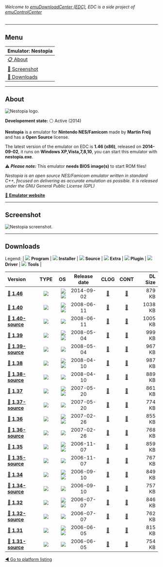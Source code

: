 ###### Welcome to [emuDownloadCenter (EDC)](https://github.com/PhoenixInteractiveNL/emuDownloadCenter/wiki/), EDC is a side project of [emuControlCenter](https://github.com/PhoenixInteractiveNL/emuControlCenter/wiki/)
***
## Menu
| **Emulator: Nestopia** |
|:---------|
| [:clipboard: About](#about) |
| [:sunrise: Screenshot](#screenshot) |
| [:floppy_disk: Downloads](#downloads) |
***
## About
![](https://github.com/PhoenixInteractiveNL/emuDownloadCenter/wiki/images_emulator/nestopia_logo_200.jpg "Nestopia logo.")

**Developement state:** :white_circle: Active (2014)

**Nestopia** is a emulator for **Nintendo NES/Famicom** made by **Martin Freij** and has a **Open Source** license.

The latest version of the emulator on EDC is **1.46 (x86)**, released on **2014-09-02**, it runs on **Windows XP,Vista,7,8,10**, you can start this emulator with **nestopia.exe**.

:warning: _**Please note:**_ This emulator **needs BIOS image(s)** to start ROM files!

_Nestopia is an open source NES/Famicom emulator written in standard C++, focused on delivering as accurate emulation as possible. It is released under the GNU General Public License (GPL)_

[:link: **Emulator website**](http://nestopia.sourceforge.net/)
***
## Screenshot
![](https://raw.githubusercontent.com/PhoenixInteractiveNL/emuDownloadCenter/master/hooks/nestopia/emulator_screen_01.jpg "Nestopia screenshot.")
***
## Downloads
Legend:
| ![](https://raw.githubusercontent.com/wiki/PhoenixInteractiveNL/emuDownloadCenter/images_misc/icon_program_24.png) **Program** | 
![](https://raw.githubusercontent.com/wiki/PhoenixInteractiveNL/emuDownloadCenter/images_misc/icon_installer_24.png) **Installer** | 
![](https://raw.githubusercontent.com/wiki/PhoenixInteractiveNL/emuDownloadCenter/images_misc/icon_source_code_24.png) **Source** | 
![](https://raw.githubusercontent.com/wiki/PhoenixInteractiveNL/emuDownloadCenter/images_misc/icon_extra_24.png) **Extra** | 
![](https://raw.githubusercontent.com/wiki/PhoenixInteractiveNL/emuDownloadCenter/images_misc/icon_plugin_24.png) **Plugin** | 
![](https://raw.githubusercontent.com/wiki/PhoenixInteractiveNL/emuDownloadCenter/images_misc/icon_driver_24.png) **Driver** | 
![](https://raw.githubusercontent.com/wiki/PhoenixInteractiveNL/emuDownloadCenter/images_misc/icon_tool_24.png) **Tools** | 
 
| Version | TYPE | OS | Release date | CLOG | CONT | DL Size |
|:--------|:----:|---:|:------------:|:----:|:----:|--------:|
| [:floppy_disk: **1.46**](https://github.com/PhoenixInteractiveNL/edc-repo0001/raw/master/nestopia/1.46.7z) | ![](https://raw.githubusercontent.com/wiki/PhoenixInteractiveNL/emuDownloadCenter/images_misc/icon_program_24.png) | ![](https://raw.githubusercontent.com/wiki/PhoenixInteractiveNL/emuDownloadCenter/images_misc/logo_windows_24.png)![](https://raw.githubusercontent.com/wiki/PhoenixInteractiveNL/emuDownloadCenter/images_misc/icon_32-bit_24.png) | 2014-09-02 | [:page_facing_up:](https://github.com/PhoenixInteractiveNL/edc-repo0001/blob/master/nestopia/1.46_changelog.txt) | [:mag_right:](https://github.com/PhoenixInteractiveNL/edc-repo0001/blob/master/nestopia/1.46_contents.txt) | 879 KB |
| [:floppy_disk: **1.40**](https://github.com/PhoenixInteractiveNL/edc-repo0001/raw/master/nestopia/1.40.7z) | ![](https://raw.githubusercontent.com/wiki/PhoenixInteractiveNL/emuDownloadCenter/images_misc/icon_program_24.png) | ![](https://raw.githubusercontent.com/wiki/PhoenixInteractiveNL/emuDownloadCenter/images_misc/logo_windows_24.png)![](https://raw.githubusercontent.com/wiki/PhoenixInteractiveNL/emuDownloadCenter/images_misc/icon_32-bit_24.png) | 2008-06-11 | [:page_facing_up:](https://github.com/PhoenixInteractiveNL/edc-repo0001/blob/master/nestopia/1.40_changelog.txt) | [:mag_right:](https://github.com/PhoenixInteractiveNL/edc-repo0001/blob/master/nestopia/1.40_contents.txt) | 1038 KB |
| [:floppy_disk: **1.40-source**](https://github.com/PhoenixInteractiveNL/edc-repo0001/raw/master/nestopia/1.40-source.7z) | ![](https://raw.githubusercontent.com/wiki/PhoenixInteractiveNL/emuDownloadCenter/images_misc/icon_source_code_24.png) | ![](https://raw.githubusercontent.com/wiki/PhoenixInteractiveNL/emuDownloadCenter/images_misc/icon_32-bit_24.png) | 2008-06-11 | [:page_facing_up:](https://github.com/PhoenixInteractiveNL/edc-repo0001/blob/master/nestopia/1.40-source_changelog.txt) | [:mag_right:](https://github.com/PhoenixInteractiveNL/edc-repo0001/blob/master/nestopia/1.40-source_contents.txt) | 1005 KB |
| [:floppy_disk: **1.39**](https://github.com/PhoenixInteractiveNL/edc-repo0001/raw/master/nestopia/1.39.7z) | ![](https://raw.githubusercontent.com/wiki/PhoenixInteractiveNL/emuDownloadCenter/images_misc/icon_program_24.png) | ![](https://raw.githubusercontent.com/wiki/PhoenixInteractiveNL/emuDownloadCenter/images_misc/logo_windows_24.png)![](https://raw.githubusercontent.com/wiki/PhoenixInteractiveNL/emuDownloadCenter/images_misc/icon_32-bit_24.png) | 2008-05-04 | [:page_facing_up:](https://github.com/PhoenixInteractiveNL/edc-repo0001/blob/master/nestopia/1.39_changelog.txt) | [:mag_right:](https://github.com/PhoenixInteractiveNL/edc-repo0001/blob/master/nestopia/1.39_contents.txt) | 999 KB |
| [:floppy_disk: **1.39-source**](https://github.com/PhoenixInteractiveNL/edc-repo0001/raw/master/nestopia/1.39-source.7z) | ![](https://raw.githubusercontent.com/wiki/PhoenixInteractiveNL/emuDownloadCenter/images_misc/icon_source_code_24.png) | ![](https://raw.githubusercontent.com/wiki/PhoenixInteractiveNL/emuDownloadCenter/images_misc/icon_32-bit_24.png) | 2008-05-04 | [:page_facing_up:](https://github.com/PhoenixInteractiveNL/edc-repo0001/blob/master/nestopia/1.39-source_changelog.txt) | [:mag_right:](https://github.com/PhoenixInteractiveNL/edc-repo0001/blob/master/nestopia/1.39-source_contents.txt) | 967 KB |
| [:floppy_disk: **1.38**](https://github.com/PhoenixInteractiveNL/edc-repo0001/raw/master/nestopia/1.38.7z) | ![](https://raw.githubusercontent.com/wiki/PhoenixInteractiveNL/emuDownloadCenter/images_misc/icon_program_24.png) | ![](https://raw.githubusercontent.com/wiki/PhoenixInteractiveNL/emuDownloadCenter/images_misc/logo_windows_24.png)![](https://raw.githubusercontent.com/wiki/PhoenixInteractiveNL/emuDownloadCenter/images_misc/icon_32-bit_24.png) | 2008-04-10 | [:page_facing_up:](https://github.com/PhoenixInteractiveNL/edc-repo0001/blob/master/nestopia/1.38_changelog.txt) | [:mag_right:](https://github.com/PhoenixInteractiveNL/edc-repo0001/blob/master/nestopia/1.38_contents.txt) | 987 KB |
| [:floppy_disk: **1.38-source**](https://github.com/PhoenixInteractiveNL/edc-repo0001/raw/master/nestopia/1.38-source.7z) | ![](https://raw.githubusercontent.com/wiki/PhoenixInteractiveNL/emuDownloadCenter/images_misc/icon_source_code_24.png) | ![](https://raw.githubusercontent.com/wiki/PhoenixInteractiveNL/emuDownloadCenter/images_misc/icon_32-bit_24.png) | 2008-04-10 | [:page_facing_up:](https://github.com/PhoenixInteractiveNL/edc-repo0001/blob/master/nestopia/1.38-source_changelog.txt) | [:mag_right:](https://github.com/PhoenixInteractiveNL/edc-repo0001/blob/master/nestopia/1.38-source_contents.txt) | 889 KB |
| [:floppy_disk: **1.37**](https://github.com/PhoenixInteractiveNL/edc-repo0001/raw/master/nestopia/1.37.7z) | ![](https://raw.githubusercontent.com/wiki/PhoenixInteractiveNL/emuDownloadCenter/images_misc/icon_program_24.png) | ![](https://raw.githubusercontent.com/wiki/PhoenixInteractiveNL/emuDownloadCenter/images_misc/logo_windows_24.png)![](https://raw.githubusercontent.com/wiki/PhoenixInteractiveNL/emuDownloadCenter/images_misc/icon_32-bit_24.png) | 2007-05-20 | [:page_facing_up:](https://github.com/PhoenixInteractiveNL/edc-repo0001/blob/master/nestopia/1.37_changelog.txt) | [:mag_right:](https://github.com/PhoenixInteractiveNL/edc-repo0001/blob/master/nestopia/1.37_contents.txt) | 861 KB |
| [:floppy_disk: **1.37-source**](https://github.com/PhoenixInteractiveNL/edc-repo0001/raw/master/nestopia/1.37-source.7z) | ![](https://raw.githubusercontent.com/wiki/PhoenixInteractiveNL/emuDownloadCenter/images_misc/icon_source_code_24.png) | ![](https://raw.githubusercontent.com/wiki/PhoenixInteractiveNL/emuDownloadCenter/images_misc/icon_32-bit_24.png) | 2007-05-20 | [:page_facing_up:](https://github.com/PhoenixInteractiveNL/edc-repo0001/blob/master/nestopia/1.37-source_changelog.txt) | [:mag_right:](https://github.com/PhoenixInteractiveNL/edc-repo0001/blob/master/nestopia/1.37-source_contents.txt) | 774 KB |
| [:floppy_disk: **1.36**](https://github.com/PhoenixInteractiveNL/edc-repo0001/raw/master/nestopia/1.36.7z) | ![](https://raw.githubusercontent.com/wiki/PhoenixInteractiveNL/emuDownloadCenter/images_misc/icon_program_24.png) | ![](https://raw.githubusercontent.com/wiki/PhoenixInteractiveNL/emuDownloadCenter/images_misc/logo_windows_24.png)![](https://raw.githubusercontent.com/wiki/PhoenixInteractiveNL/emuDownloadCenter/images_misc/icon_32-bit_24.png) | 2007-02-26 | [:page_facing_up:](https://github.com/PhoenixInteractiveNL/edc-repo0001/blob/master/nestopia/1.36_changelog.txt) | [:mag_right:](https://github.com/PhoenixInteractiveNL/edc-repo0001/blob/master/nestopia/1.36_contents.txt) | 855 KB |
| [:floppy_disk: **1.36-source**](https://github.com/PhoenixInteractiveNL/edc-repo0001/raw/master/nestopia/1.36-source.7z) | ![](https://raw.githubusercontent.com/wiki/PhoenixInteractiveNL/emuDownloadCenter/images_misc/icon_source_code_24.png) | ![](https://raw.githubusercontent.com/wiki/PhoenixInteractiveNL/emuDownloadCenter/images_misc/icon_32-bit_24.png) | 2007-02-26 | [:page_facing_up:](https://github.com/PhoenixInteractiveNL/edc-repo0001/blob/master/nestopia/1.36-source_changelog.txt) | [:mag_right:](https://github.com/PhoenixInteractiveNL/edc-repo0001/blob/master/nestopia/1.36-source_contents.txt) | 768 KB |
| [:floppy_disk: **1.35**](https://github.com/PhoenixInteractiveNL/edc-repo0001/raw/master/nestopia/1.35.7z) | ![](https://raw.githubusercontent.com/wiki/PhoenixInteractiveNL/emuDownloadCenter/images_misc/icon_program_24.png) | ![](https://raw.githubusercontent.com/wiki/PhoenixInteractiveNL/emuDownloadCenter/images_misc/logo_windows_24.png)![](https://raw.githubusercontent.com/wiki/PhoenixInteractiveNL/emuDownloadCenter/images_misc/icon_32-bit_24.png) | 2006-11-07 | [:page_facing_up:](https://github.com/PhoenixInteractiveNL/edc-repo0001/blob/master/nestopia/1.35_changelog.txt) | [:mag_right:](https://github.com/PhoenixInteractiveNL/edc-repo0001/blob/master/nestopia/1.35_contents.txt) | 859 KB |
| [:floppy_disk: **1.35-source**](https://github.com/PhoenixInteractiveNL/edc-repo0001/raw/master/nestopia/1.35-source.7z) | ![](https://raw.githubusercontent.com/wiki/PhoenixInteractiveNL/emuDownloadCenter/images_misc/icon_source_code_24.png) | ![](https://raw.githubusercontent.com/wiki/PhoenixInteractiveNL/emuDownloadCenter/images_misc/icon_32-bit_24.png) | 2006-11-07 | [:page_facing_up:](https://github.com/PhoenixInteractiveNL/edc-repo0001/blob/master/nestopia/1.35-source_changelog.txt) | [:mag_right:](https://github.com/PhoenixInteractiveNL/edc-repo0001/blob/master/nestopia/1.35-source_contents.txt) | 767 KB |
| [:floppy_disk: **1.34**](https://github.com/PhoenixInteractiveNL/edc-repo0001/raw/master/nestopia/1.34.7z) | ![](https://raw.githubusercontent.com/wiki/PhoenixInteractiveNL/emuDownloadCenter/images_misc/icon_program_24.png) | ![](https://raw.githubusercontent.com/wiki/PhoenixInteractiveNL/emuDownloadCenter/images_misc/logo_windows_24.png)![](https://raw.githubusercontent.com/wiki/PhoenixInteractiveNL/emuDownloadCenter/images_misc/icon_32-bit_24.png) | 2006-09-10 | [:page_facing_up:](https://github.com/PhoenixInteractiveNL/edc-repo0001/blob/master/nestopia/1.34_changelog.txt) | [:mag_right:](https://github.com/PhoenixInteractiveNL/edc-repo0001/blob/master/nestopia/1.34_contents.txt) | 849 KB |
| [:floppy_disk: **1.34-source**](https://github.com/PhoenixInteractiveNL/edc-repo0001/raw/master/nestopia/1.34-source.7z) | ![](https://raw.githubusercontent.com/wiki/PhoenixInteractiveNL/emuDownloadCenter/images_misc/icon_source_code_24.png) | ![](https://raw.githubusercontent.com/wiki/PhoenixInteractiveNL/emuDownloadCenter/images_misc/icon_32-bit_24.png) | 2006-09-10 | [:page_facing_up:](https://github.com/PhoenixInteractiveNL/edc-repo0001/blob/master/nestopia/1.34-source_changelog.txt) | [:mag_right:](https://github.com/PhoenixInteractiveNL/edc-repo0001/blob/master/nestopia/1.34-source_contents.txt) | 757 KB |
| [:floppy_disk: **1.32**](https://github.com/PhoenixInteractiveNL/edc-repo0001/raw/master/nestopia/1.32.7z) | ![](https://raw.githubusercontent.com/wiki/PhoenixInteractiveNL/emuDownloadCenter/images_misc/icon_program_24.png) | ![](https://raw.githubusercontent.com/wiki/PhoenixInteractiveNL/emuDownloadCenter/images_misc/logo_windows_24.png)![](https://raw.githubusercontent.com/wiki/PhoenixInteractiveNL/emuDownloadCenter/images_misc/icon_32-bit_24.png) | 2006-07-07 | [:page_facing_up:](https://github.com/PhoenixInteractiveNL/edc-repo0001/blob/master/nestopia/1.32_changelog.txt) | [:mag_right:](https://github.com/PhoenixInteractiveNL/edc-repo0001/blob/master/nestopia/1.32_contents.txt) | 846 KB |
| [:floppy_disk: **1.32-source**](https://github.com/PhoenixInteractiveNL/edc-repo0001/raw/master/nestopia/1.32-source.7z) | ![](https://raw.githubusercontent.com/wiki/PhoenixInteractiveNL/emuDownloadCenter/images_misc/icon_source_code_24.png) | ![](https://raw.githubusercontent.com/wiki/PhoenixInteractiveNL/emuDownloadCenter/images_misc/icon_32-bit_24.png) | 2006-07-07 | [:page_facing_up:](https://github.com/PhoenixInteractiveNL/edc-repo0001/blob/master/nestopia/1.32-source_changelog.txt) | [:mag_right:](https://github.com/PhoenixInteractiveNL/edc-repo0001/blob/master/nestopia/1.32-source_contents.txt) | 762 KB |
| [:floppy_disk: **1.31**](https://github.com/PhoenixInteractiveNL/edc-repo0001/raw/master/nestopia/1.31.7z) | ![](https://raw.githubusercontent.com/wiki/PhoenixInteractiveNL/emuDownloadCenter/images_misc/icon_program_24.png) | ![](https://raw.githubusercontent.com/wiki/PhoenixInteractiveNL/emuDownloadCenter/images_misc/logo_windows_24.png)![](https://raw.githubusercontent.com/wiki/PhoenixInteractiveNL/emuDownloadCenter/images_misc/icon_32-bit_24.png) | 2006-06-05 | [:page_facing_up:](https://github.com/PhoenixInteractiveNL/edc-repo0001/blob/master/nestopia/1.31_changelog.txt) | [:mag_right:](https://github.com/PhoenixInteractiveNL/edc-repo0001/blob/master/nestopia/1.31_contents.txt) | 815 KB |
| [:floppy_disk: **1.31-source**](https://github.com/PhoenixInteractiveNL/edc-repo0001/raw/master/nestopia/1.31-source.7z) | ![](https://raw.githubusercontent.com/wiki/PhoenixInteractiveNL/emuDownloadCenter/images_misc/icon_source_code_24.png) | ![](https://raw.githubusercontent.com/wiki/PhoenixInteractiveNL/emuDownloadCenter/images_misc/icon_32-bit_24.png) | 2006-06-05 | [:page_facing_up:](https://github.com/PhoenixInteractiveNL/edc-repo0001/blob/master/nestopia/1.31-source_changelog.txt) | [:mag_right:](https://github.com/PhoenixInteractiveNL/edc-repo0001/blob/master/nestopia/1.31-source_contents.txt) | 754 KB |

[:arrow_backward: Go to platform listing](https://github.com/PhoenixInteractiveNL/emuDownloadCenter/wiki/EDC-Platform-List)
